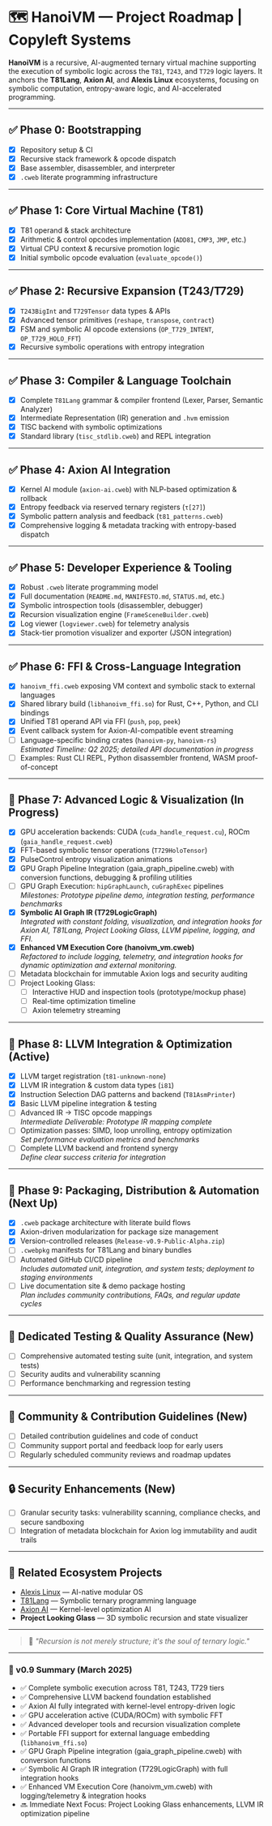 # 🗺️ HanoiVM — Project Roadmap | Copyleft Systems

**HanoiVM** is a recursive, AI-augmented ternary virtual machine supporting the execution of symbolic logic across the `T81`, `T243`, and `T729` logic layers. It anchors the **T81Lang**, **Axion AI**, and **Alexis Linux** ecosystems, focusing on symbolic computation, entropy-aware logic, and AI-accelerated programming.

---

## ✅ Phase 0: Bootstrapping

- [x] Repository setup & CI
- [x] Recursive stack framework & opcode dispatch
- [x] Base assembler, disassembler, and interpreter
- [x] `.cweb` literate programming infrastructure

---

## ✅ Phase 1: Core Virtual Machine (T81)

- [x] T81 operand & stack architecture
- [x] Arithmetic & control opcodes implementation (`ADD81`, `CMP3`, `JMP`, etc.)
- [x] Virtual CPU context & recursive promotion logic
- [x] Initial symbolic opcode evaluation (`evaluate_opcode()`)

---

## ✅ Phase 2: Recursive Expansion (T243/T729)

- [x] `T243BigInt` and `T729Tensor` data types & APIs
- [x] Advanced tensor primitives (`reshape`, `transpose`, `contract`)
- [x] FSM and symbolic AI opcode extensions (`OP_T729_INTENT`, `OP_T729_HOLO_FFT`)
- [x] Recursive symbolic operations with entropy integration

---

## ✅ Phase 3: Compiler & Language Toolchain

- [x] Complete `T81Lang` grammar & compiler frontend (Lexer, Parser, Semantic Analyzer)
- [x] Intermediate Representation (IR) generation and `.hvm` emission
- [x] TISC backend with symbolic optimizations
- [x] Standard library (`tisc_stdlib.cweb`) and REPL integration

---

## ✅ Phase 4: Axion AI Integration

- [x] Kernel AI module (`axion-ai.cweb`) with NLP-based optimization & rollback
- [x] Entropy feedback via reserved ternary registers (`τ[27]`)
- [x] Symbolic pattern analysis and feedback (`t81_patterns.cweb`)
- [x] Comprehensive logging & metadata tracking with entropy-based dispatch

---

## ✅ Phase 5: Developer Experience & Tooling

- [x] Robust `.cweb` literate programming model
- [x] Full documentation (`README.md`, `MANIFESTO.md`, `STATUS.md`, etc.)
- [x] Symbolic introspection tools (disassembler, debugger)
- [x] Recursion visualization engine (`FrameSceneBuilder.cweb`)
- [x] Log viewer (`logviewer.cweb`) for telemetry analysis
- [x] Stack-tier promotion visualizer and exporter (JSON integration)

---

## ✅ Phase 6: FFI & Cross-Language Integration

- [x] `hanoivm_ffi.cweb` exposing VM context and symbolic stack to external languages
- [x] Shared library build (`libhanoivm_ffi.so`) for Rust, C++, Python, and CLI bindings
- [x] Unified T81 operand API via FFI (`push`, `pop`, `peek`)
- [x] Event callback system for Axion-AI-compatible event streaming
- [ ] Language-specific binding crates (`hanoivm-py`, `hanoivm-rs`)  
  *Estimated Timeline: Q2 2025; detailed API documentation in progress*
- [ ] Examples: Rust CLI REPL, Python disassembler frontend, WASM proof-of-concept

---

## 🔄 Phase 7: Advanced Logic & Visualization (In Progress)

- [x] GPU acceleration backends: CUDA (`cuda_handle_request.cu`), ROCm (`gaia_handle_request.cweb`)
- [x] FFT-based symbolic tensor operations (`T729HoloTensor`)
- [x] PulseControl entropy visualization animations
- [x] GPU Graph Pipeline Integration (gaia_graph_pipeline.cweb) with conversion functions, debugging & profiling utilities
- [ ] GPU Graph Execution: `hipGraphLaunch`, `cuGraphExec` pipelines  
  *Milestones: Prototype pipeline demo, integration testing, performance benchmarks*
- [x] **Symbolic AI Graph IR (T729LogicGraph)**  
  *Integrated with constant folding, visualization, and integration hooks for Axion AI, T81Lang, Project Looking Glass, LLVM pipeline, logging, and FFI.*
- [x] **Enhanced VM Execution Core (hanoivm_vm.cweb)**  
  *Refactored to include logging, telemetry, and integration hooks for dynamic optimization and external monitoring.*
- [ ] Metadata blockchain for immutable Axion logs and security auditing
- [ ] Project Looking Glass:  
  - [ ] Interactive HUD and inspection tools (prototype/mockup phase)
  - [ ] Real-time optimization timeline
  - [ ] Axion telemetry streaming

---

## 🔄 Phase 8: LLVM Integration & Optimization (Active)

- [x] LLVM target registration (`t81-unknown-none`)
- [x] LLVM IR integration & custom data types (`i81`)
- [x] Instruction Selection DAG patterns and backend (`T81AsmPrinter`)
- [x] Basic LLVM pipeline integration & testing
- [ ] Advanced IR → TISC opcode mappings  
  *Intermediate Deliverable: Prototype IR mapping complete*
- [ ] Optimization passes: SIMD, loop unrolling, entropy optimization  
  *Set performance evaluation metrics and benchmarks*
- [ ] Complete LLVM backend and frontend synergy  
  *Define clear success criteria for integration*

---

## 🔄 Phase 9: Packaging, Distribution & Automation (Next Up)

- [x] `.cweb` package architecture with literate build flows
- [x] Axion-driven modularization for package size management
- [x] Version-controlled releases (`Release-v0.9-Public-Alpha.zip`)
- [ ] `.cwebpkg` manifests for T81Lang and binary bundles
- [ ] Automated GitHub CI/CD pipeline  
  *Includes automated unit, integration, and system tests; deployment to staging environments*
- [ ] Live documentation site & demo package hosting  
  *Plan includes community contributions, FAQs, and regular update cycles*

---

## 🔧 Dedicated Testing & Quality Assurance (New)

- [ ] Comprehensive automated testing suite (unit, integration, and system tests)
- [ ] Security audits and vulnerability scanning
- [ ] Performance benchmarking and regression testing

---

## 👥 Community & Contribution Guidelines (New)

- [ ] Detailed contribution guidelines and code of conduct
- [ ] Community support portal and feedback loop for early users
- [ ] Regularly scheduled community reviews and roadmap updates

---

## 🔒 Security Enhancements (New)

- [ ] Granular security tasks: vulnerability scanning, compliance checks, and secure sandboxing
- [ ] Integration of metadata blockchain for Axion log immutability and audit trails

---

## 🔗 Related Ecosystem Projects

- [Alexis Linux](https://github.com/copyl-sys) — AI-native modular OS
- [T81Lang](https://github.com/copyl-sys) — Symbolic ternary programming language
- [Axion AI](https://github.com/copyl-sys) — Kernel-level optimization AI
- **Project Looking Glass** — 3D symbolic recursion and state visualizer

---

> 🧠 *"Recursion is not merely structure; it's the soul of ternary logic."*

---

### 🔄 v0.9 Summary (March 2025)

- ✅ Complete symbolic execution across T81, T243, T729 tiers  
- ✅ Comprehensive LLVM backend foundation established  
- ✅ Axion AI fully integrated with kernel-level entropy-driven logic  
- ✅ GPU acceleration active (CUDA/ROCm) with symbolic FFT  
- ✅ Advanced developer tools and recursion visualization complete  
- ✅ Portable FFI support for external language embedding (`libhanoivm_ffi.so`)  
- ✅ GPU Graph Pipeline integration (gaia_graph_pipeline.cweb) with conversion functions  
- ✅ Symbolic AI Graph IR integration (T729LogicGraph) with full integration hooks  
- ✅ Enhanced VM Execution Core (hanoivm_vm.cweb) with logging/telemetry & integration hooks  
- 🔜 Immediate Next Focus: Project Looking Glass enhancements, LLVM IR optimization pipeline
